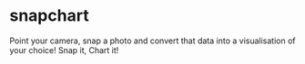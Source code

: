 # snapchart
Point your camera, snap a photo and convert that data into a visualisation of your choice! Snap it, Chart it!
